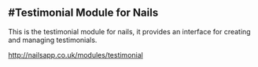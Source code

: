 #Testimonial Module for Nails
---
This is the testimonial module for nails, it provides an interface for creating and managing testimonials.

http://nailsapp.co.uk/modules/testimonial